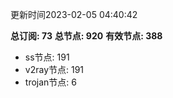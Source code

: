 更新时间2023-02-05 04:40:42

**总订阅: 73**
**总节点: 920**
**有效节点: 388**
- ss节点: 191
- v2ray节点: 191
- trojan节点: 6
